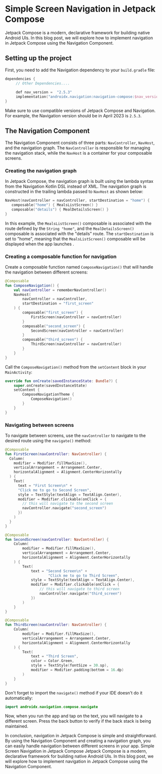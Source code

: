 
# Simple Screen Navigation in Jetpack Compose

Jetpack Compose is a modern, declarative framework for building native Android UIs. In this blog post, we will explore how to implement navigation in Jetpack Compose using the Navigation Component.

## Setting up the project

First, you need to add the Navigation dependency to your `build.gradle` file:

```kotlin
dependencies {
	 // Other Dependencies....
	 
	 def nav_version =  "2.5.3" 
	 implementation("androidx.navigation:navigation-compose:$nav_version")  
}
```

Make sure to use compatible versions of Jetpack Compose and Navigation. For example, the Navigation version should be in April 2023 is  `2.5.3`.

## The Navigation Component

The Navigation Component consists of three parts: `NavController`, `NavHost`, and the navigation graph. The `NavController` is responsible for managing the navigation stack, while the `NavHost` is a container for your composable screens.

### Creating the navigation graph

In Jetpack Compose, the navigation graph is built using the lambda syntax from the Navigation Kotlin DSL instead of XML. The navigation graph is constructed in the trailing lambda passed to `NavHost` as shown below:

```kotlin
NavHost(navController = navController, startDestination = "home") {
   composable("home") { MealsListScreen() }
   composable("details") { MealDetailsScreen() }
}
```

In this example, the `MealsListScreen()` composable is associated with the route defined by the `String "home"`, and the `MealDetailsScreen()` composable is associated with the "details" route. The `startDestination` is set to "home", meaning that the `MealsListScreen()` composable will be displayed when the app launches .

### Creating a composable function for navigation

Create a composable function named `ComposeNavigation()` that will handle the navigation between different screens:

```kotlin
@Composable
fun ComposeNavigation() {
    val navController = rememberNavController()
    NavHost(
        navController = navController,
        startDestination = "first_screen"
    ) {
        composable("first_screen") {
            FirstScreen(navController = navController)
        }
        composable("second_screen") {
            SecondScreen(navController = navController)
        }
        composable("third_screen") {
            ThirdScreen(navController = navController)
        }
    }
}
```

Call the `ComposeNavigation()` method from the `setContent` block in your `MainActivity`:

```kotlin
override fun onCreate(savedInstanceState: Bundle?) {
    super.onCreate(savedInstanceState)
    setContent {
        ComposeNavigationTheme {
            ComposeNavigation()
        }
    }
}
```

### Navigating between screens

To navigate between screens, use the `navController` to navigate to the desired route using the `navigate()` method:

```kotlin
@Composable
fun FirstScreen(navController: NavController) {
  Column(
    modifier = Modifier.fillMaxSize(),
    verticalArrangement = Arrangement.Center,
    horizontalAlignment = Alignment.CenterHorizontally
  ) {
    Text(
      text = "First Screen\n" +
      "Click me to go to Second Screen",
      style = TextStyle(textAlign = TextAlign.Center),
      modifier = Modifier.clickable(onClick = {
        // this will navigate to the second screen
        navController.navigate("second_screen")
      })
    )
  }
}

@Composable
fun SecondScreen(navController: NavController) {
    Column(
        modifier = Modifier.fillMaxSize(),
        verticalArrangement = Arrangement.Center,
        horizontalAlignment = Alignment.CenterHorizontally
    ) {
        Text(
            text = "Second Screen\n" +
                    "Click me to go to Third Screen",
            style = TextStyle(textAlign = TextAlign.Center),
            modifier = Modifier.clickable(onClick = {
                // this will navigate to third screen
                navController.navigate("third_screen")
            })
        )
    }
}

@Composable
fun ThirdScreen(navController: NavController) {
    Column(
        modifier = Modifier.fillMaxSize(),
        verticalArrangement = Arrangement.Center,
        horizontalAlignment = Alignment.CenterHorizontally
    ) {
        Text(
            text = "Third Screen",
            color = Color.Green,
            style = TextStyle(fontSize = 30.sp),
            modifier = Modifier.padding(bottom = 16.dp)
        )
    }
}

```

Don't forget to import the `navigate()` method if your IDE doesn't do it automatically:

```kotlin
import androidx.navigation.compose.navigate
```

Now, when you run the app and tap on the text, you will navigate to a different screen. Press the back button to verify if the back stack is being maintained.

In conclusion, navigation in Jetpack Compose is simple and straightforward. By using the Navigation Component and creating a navigation graph, you can easily handle navigation between different screens in your app.
Simple Screen Navigation in Jetpack Compose
Jetpack Compose is a modern, declarative framework for building native Android UIs. In this blog post, we will explore how to implement navigation in Jetpack Compose using the Navigation Component.